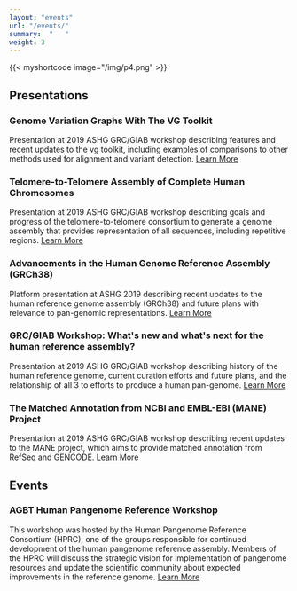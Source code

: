 ```yaml
---
layout: "events"
url: "/events/"
summary:  "   "
weight: 3
---
```

{{< myshortcode image="/img/p4.png" >}}

## Presentations

### Genome Variation Graphs With The VG Toolkit
Presentation at 2019 ASHG GRC/GIAB workshop describing features and recent updates to the vg toolkit, including examples of comparisons to other methods used for alignment and variant detection.
[Learn More](https://www.slideshare.net/GenomeRef/genome-variation-graphs-with-the-vg-toolkit)

### Telomere-to-Telomere Assembly of Complete Human Chromosomes
Presentation at 2019 ASHG GRC/GIAB workshop describing goals and progress of the telomere-to-telomere consortium to generate a genome assembly that provides representation of all sequences, including repetitive regions.
[Learn More](https://www.slideshare.net/GenomeRef/telomeretotelomere-assembly-of-a-complete-human-chromosomes)

### Advancements in the Human Genome Reference Assembly (GRCh38)
Platform presentation at ASHG 2019 describing recent updates to the human reference genome assembly (GRCh38) and future plans with relevance to pan-genomic representations.
[Learn More](https://www.slideshare.net/GenomeRef/advancements-in-the-human-genome-reference-assembly-grch38)

### GRC/GIAB Workshop: What's new and what's next for the human reference assembly?
Presentation at 2019 ASHG GRC/GIAB workshop describing history of the human reference genome, current curation efforts and future plans, and the relationship of all 3 to efforts to produce a human pan-genome.
[Learn More](https://www.slideshare.net/GenomeRef/whats-new-and-whats-next-for-the-human-reference-assembly-189268379)

### The Matched Annotation from NCBI and EMBL-EBI (MANE) Project
Presentation at 2019 ASHG GRC/GIAB workshop describing recent updates to the MANE project, which aims to provide matched annotation from RefSeq and GENCODE.
[Learn More](https://www.slideshare.net/GenomeRef/the-matched-annotation-from-ncbi-and-emblebi-mane-project)

## Events
### AGBT Human Pangenome Reference Workshop
This workshop was hosted by the Human Pangenome Reference Consortium (HPRC), one of the groups responsible for continued development of the human pangenome reference assembly. Members of the HPRC will discuss the strategic vision for implementation of pangenome resources and update the scientific community about expected improvements in the reference genome. 
[Learn More](/event1/)